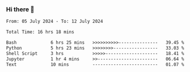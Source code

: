 ### Hi there 👋

<!--
**ututono/ututono** is a ✨ _special_ ✨ repository because its `README.md` (this file) appears on your GitHub profile.

Here are some ideas to get you started:

- 🔭 I’m currently working on ...
- 🌱 I’m currently learning ...
- 👯 I’m looking to collaborate on ...
- 🤔 I’m looking for help with ...
- 💬 Ask me about ...
- 📫 How to reach me: ...
- 😄 Pronouns: ...
- ⚡ Fun fact: ...
-->



<!--START_SECTION:waka-->

```txt
From: 05 July 2024 - To: 12 July 2024

Total Time: 16 hrs 18 mins

Bash             6 hrs 25 mins   >>>>>>>>>>---------------   39.45 %
Python           5 hrs 23 mins   >>>>>>>>-----------------   33.03 %
Shell Script     3 hrs           >>>>>--------------------   18.41 %
Jupyter          1 hr 4 mins     >>-----------------------   06.64 %
Text             10 mins         -------------------------   01.07 %
```

<!--END_SECTION:waka-->
